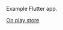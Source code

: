 Example Flutter app.

[On play store](https://play.google.com/store/apps/details?id=com.icatalud.animaticon)

